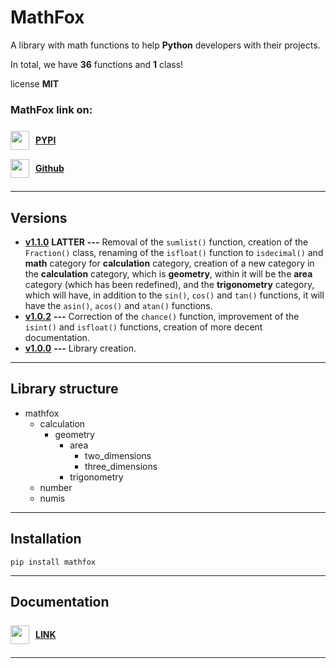 # MathFox

A library with math functions to help **Python** developers with their projects.

In total, we have **36** functions and **1** class!

license **MIT**

### MathFox link on:

<div style="display: flex; align-items: center;">
    <img src=https://seeklogo.com/images/P/pypi-logo-5B953CE804-seeklogo.com.png alt="" width="30" height="30">
    <p style="margin-left: 10px;"><a href=https://pypi.org/project/mathfox><strong>PYPI</strong></a></p>
</div>
<div style="display: flex; align-items: center;">
    <img src=https://cdn-icons-png.flaticon.com/512/25/25231.png alt="" width="30" height="30">
    <p style="margin-left: 10px;"><a href=https://github.com/PipocaFox/MathFox><strong>Github</strong></a></p>
</div>



---

## Versions
- [**v1.1.0**](https://pypi.org/project/mathfox/1.1.0/) **LATTER** **---**
Removal of the `sumlist()` function, creation of the `Fraction()` class, renaming of the `isfloat()` function to `isdecimal()` and **math** category for **calculation** category, creation of a new category in the **calculation** category, which is **geometry**, within it will be the **area** category (which has been redefined), and the **trigonometry** category, which will have, in addition to the ``sin()``, ``cos()`` and ``tan()`` functions, it will have the ``asin()``, ``acos()`` and ``atan()`` functions.
- [**v1.0.2**](https://pypi.org/project/mathfox/1.0.2/) **---**
Correction of the `chance()` function, improvement of the `isint()` and `isfloat()` functions, creation of more decent documentation.
- [**v1.0.0**](https://pypi.org/project/mathfox/1.0.0/) **---** 
Library creation.

---

## Library structure
- mathfox
    - calculation
      - geometry
          - area
            - two_dimensions
            - three_dimensions
          - trigonometry
    - number
    - numis
  

---

## Installation

```
pip install mathfox
```

---

## Documentation

<div style="display: flex; align-items: center;">
    <img src=https://cdn-icons-png.flaticon.com/512/25/25231.png alt="" width="30" height="30">
    <p style="margin-left: 10px;"><a href=https://github.com/PipocaFox/MathFox/blob/main/DOCUMENTATION.md><strong>LINK</strong></a></p>
</div>

---

